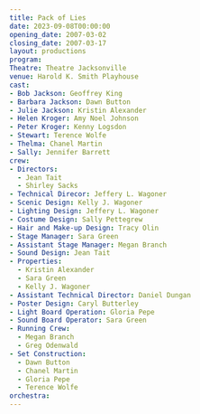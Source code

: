 ```yaml
---
title: Pack of Lies
date: 2023-09-08T00:00:00
opening_date: 2007-03-02
closing_date: 2007-03-17
layout: productions
program:
Theatre: Theatre Jacksonville
venue: Harold K. Smith Playhouse
cast:
- Bob Jackson: Geoffrey King
- Barbara Jackson: Dawn Button
- Julie Jackson: Kristin Alexander
- Helen Kroger: Amy Noel Johnson
- Peter Kroger: Kenny Logsdon
- Stewart: Terence Wolfe
- Thelma: Chanel Martin
- Sally: Jennifer Barrett
crew:
- Directors:
  - Jean Tait
  - Shirley Sacks
- Technical Direcor: Jeffery L. Wagoner
- Scenic Design: Kelly J. Wagoner
- Lighting Design: Jeffery L. Wagoner
- Costume Design: Sally Pettegrew
- Hair and Make-up Design: Tracy Olin
- Stage Manager: Sara Green
- Assistant Stage Manager: Megan Branch
- Sound Design: Jean Tait
- Properties:
  - Kristin Alexander
  - Sara Green
  - Kelly J. Wagoner
- Assistant Technical Director: Daniel Dungan
- Poster Design: Caryl Butterley
- Light Board Operation: Gloria Pepe
- Sound Board Operator: Sara Green
- Running Crew:
  - Megan Branch
  - Greg Odenwald
- Set Construction:
  - Dawn Button
  - Chanel Martin
  - Gloria Pepe
  - Terence Wolfe
orchestra:
---
```


